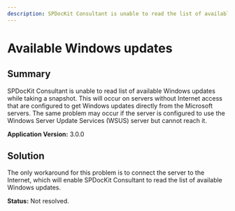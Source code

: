 ```yaml
---
description: SPDocKit Consultant is unable to read the list of available Windows updates from your servers.
---
```


# Available Windows updates

## **Summary**

SPDocKit Consultant is unable to read list of available Windows updates while taking a snapshot. This will occur on servers without Internet access that are configured to get Windows updates directly from the Microsoft servers. The same problem may occur if the server is configured to use the Windows Server Update Services \(WSUS\) server but cannot reach it.

**Application Version:** 3.0.0

## **Solution**

The only workaround for this problem is to connect the server to the Internet, which will enable SPDocKit Consultant to read the list of available Windows updates.

**Status:** Not resolved.


